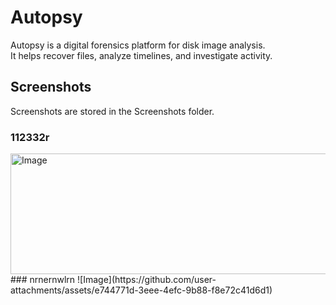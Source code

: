 
# Autopsy
Autopsy is a digital forensics platform for disk image analysis.  
It helps recover files, analyze timelines, and investigate activity.

## Screenshots
Screenshots are stored in the Screenshots folder.

### 112332r
<img width="767" height="193" alt="Image" src="https://github.com/user-attachments/assets/0f20bb1a-07f9-45d3-bcfa-b2ae7e68ac94" />
### nrnernwlrn
![Image](https://github.com/user-attachments/assets/e744771d-3eee-4efc-9b88-f8e72c41d6d1)
